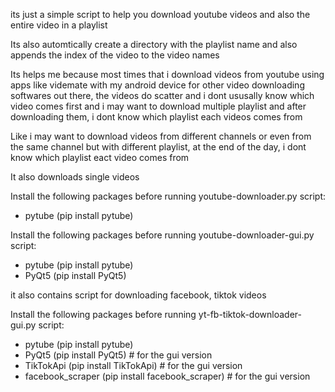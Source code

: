 its just a simple script to help you download youtube videos and also the entire video in a playlist

Its also automtically create a directory with the playlist name and also appends the index of the video to the video names

Its helps me because most times that i download videos from youtube using apps like videmate with my android device for other video downloading softwares out there, the videos do scatter and i dont ususally know which video comes first and i may want to download multiple playlist and after downloading them, i dont know which playlist each videos comes from

Like i may want to download videos from  different channels or even from the same channel but with different playlist, at the end of the day, i dont know which playlist eact video comes from

It also downloads single videos 

Install the following  packages before running youtube-downloader.py script:
- pytube (pip install pytube)

Install the following  packages before running youtube-downloader-gui.py script:
- pytube (pip install pytube)
- PyQt5 (pip install PyQt5) 

it also contains script for downloading facebook, tiktok videos

Install the following  packages before running yt-fb-tiktok-downloader-gui.py script:
- pytube (pip install pytube)
- PyQt5 (pip install PyQt5) # for the gui version
- TikTokApi (pip install TikTokApi) # for the gui version
- facebook_scraper (pip install facebook_scraper) # for the gui version

